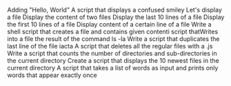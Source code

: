 Adding "Hello, World"
A script that displays a confused smiley
Let's display a file
Display the content of two files
Display the last 10 lines of a file
Display the first 10 lines of a file
Display content of a certain line of a file
Write a shell script that creates a file and contains given contenti script thatWrites into a file the result of the command ls -la
Write a script that duplicates the last line of the file iacta
A script that deletes all the regular files with a .js
Write a script that counts the number of directories and sub-directories in the current directory
Create a script that displays the 10 newest files in the current directory
A script that takes a list of words as input and prints only words that appear exactly once 
